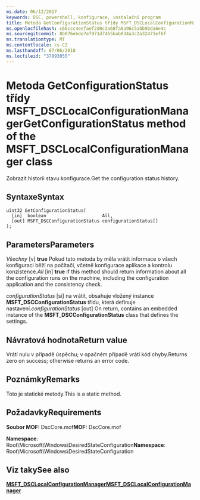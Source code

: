 ```yaml
---
ms.date: 06/12/2017
keywords: DSC, powershell, konfigurace, instalační program
title: Metoda GetConfigurationStatus třídy MSFT_DSCLocalConfigurationManager
ms.openlocfilehash: c66ccc4eefaef2d0c3a68fa8a96c5abb9bda6e4c
ms.sourcegitcommit: 8b076ebde7ef971d7465bab834a3c2a32471ef6f
ms.translationtype: MT
ms.contentlocale: cs-CZ
ms.lasthandoff: 07/06/2018
ms.locfileid: "37893055"
---
```

# <a name="getconfigurationstatus-method-of-the-msftdsclocalconfigurationmanager-class"></a><span data-ttu-id="854f3-103">Metoda GetConfigurationStatus třídy MSFT_DSCLocalConfigurationManager</span><span class="sxs-lookup"><span data-stu-id="854f3-103">GetConfigurationStatus method of the MSFT_DSCLocalConfigurationManager class</span></span>

<span data-ttu-id="854f3-104">Zobrazit historii stavu konfigurace.</span><span class="sxs-lookup"><span data-stu-id="854f3-104">Get the configuration status history.</span></span>

## <a name="syntax"></a><span data-ttu-id="854f3-105">Syntaxe</span><span class="sxs-lookup"><span data-stu-id="854f3-105">Syntax</span></span>

```mof
uint32 GetConfigurationStatus(
  [in]  boolean                     All,
  [out] MSFT_DSCConfigurationStatus configurationStatus[]
);
```

## <a name="parameters"></a><span data-ttu-id="854f3-106">Parameters</span><span class="sxs-lookup"><span data-stu-id="854f3-106">Parameters</span></span>

<span data-ttu-id="854f3-107">*Všechny* \[v\] **true** Pokud tato metoda by měla vrátit informace o všech konfiguraci běží na počítači, včetně konfigurace aplikace a kontrolu konzistence.</span><span class="sxs-lookup"><span data-stu-id="854f3-107">*All* \[in\] **true** if this method should return information about all the configuration runs on the machine, including the configuration application and the consistency check.</span></span>

<span data-ttu-id="854f3-108">*configurationStatus* \[si\] na vrátit, obsahuje vložený instance **MSFT_DSCConfigurationStatus** třídu, která definuje nastavení.</span><span class="sxs-lookup"><span data-stu-id="854f3-108">*configurationStatus* \[out\] On return, contains an embedded instance of the **MSFT_DSCConfigurationStatus** class that defines the settings.</span></span>

## <a name="return-value"></a><span data-ttu-id="854f3-109">Návratová hodnota</span><span class="sxs-lookup"><span data-stu-id="854f3-109">Return value</span></span>

<span data-ttu-id="854f3-110">Vrátí nulu v případě úspěchu; v opačném případě vrátí kód chyby.</span><span class="sxs-lookup"><span data-stu-id="854f3-110">Returns zero on success; otherwise returns an error code.</span></span>

## <a name="remarks"></a><span data-ttu-id="854f3-111">Poznámky</span><span class="sxs-lookup"><span data-stu-id="854f3-111">Remarks</span></span>

<span data-ttu-id="854f3-112">Toto je statické metody.</span><span class="sxs-lookup"><span data-stu-id="854f3-112">This is a static method.</span></span>

## <a name="requirements"></a><span data-ttu-id="854f3-113">Požadavky</span><span class="sxs-lookup"><span data-stu-id="854f3-113">Requirements</span></span>

<span data-ttu-id="854f3-114">**Soubor MOF:** DscCore.mof</span><span class="sxs-lookup"><span data-stu-id="854f3-114">**MOF:** DscCore.mof</span></span>

<span data-ttu-id="854f3-115">**Namespace**: Root\Microsoft\Windows\DesiredStateConfiguration</span><span class="sxs-lookup"><span data-stu-id="854f3-115">**Namespace**: Root\Microsoft\Windows\DesiredStateConfiguration</span></span>

## <a name="see-also"></a><span data-ttu-id="854f3-116">Viz taky</span><span class="sxs-lookup"><span data-stu-id="854f3-116">See also</span></span>

[<span data-ttu-id="854f3-117">**MSFT_DSCLocalConfigurationManager**</span><span class="sxs-lookup"><span data-stu-id="854f3-117">**MSFT_DSCLocalConfigurationManager**</span></span>](msft-dsclocalconfigurationmanager.md)